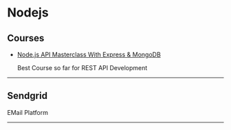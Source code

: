 # Nodejs

## Courses

- [Node.js API Masterclass With Express & MongoDB](https://www.udemy.com/course/nodejs-api-masterclass)

  Best Course so far for REST API Development

---

## Sendgrid

EMail Platform

---
